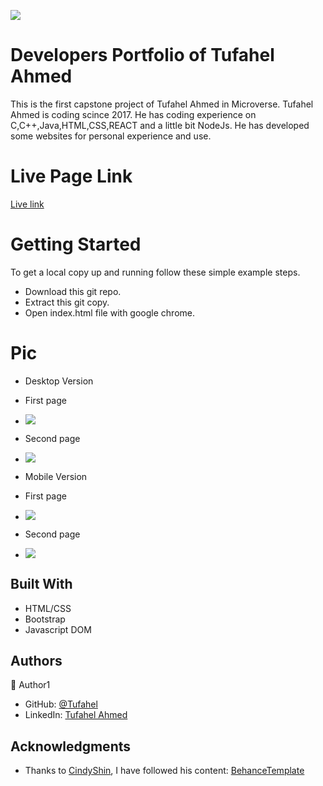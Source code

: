 ![](https://img.shields.io/badge/Microverse-blueviolet)

# Developers Portfolio of Tufahel Ahmed

This is the first capstone project of Tufahel Ahmed in Microverse. Tufahel Ahmed is coding scince 2017. He has coding experience on C,C++,Java,HTML,CSS,REACT and a little bit NodeJs. He has developed some websites for personal experience and use.

# Live Page Link

[Live link](https://tufahel.github.io/first-capstone-microverse/)

# Getting Started
To get a local copy up and running follow these simple example steps.

- Download this git repo.
- Extract this git copy.
- Open index.html file with google chrome.

# Pic
- Desktop Version

- First page
- ![](images/1.png)

- Second page
- ![](images/2.png)

- Mobile Version

- First page
- ![](images/3-update.png)

- Second page
- ![](images/4.png)


## Built With

- HTML/CSS
- Bootstrap
- Javascript DOM


## Authors

👤 Author1

- GitHub: [@Tufahel](https://github.com/Tufahel)
- LinkedIn: [Tufahel Ahmed](https://bd.linkedin.com/in/tufahel-ahmed-972884203)

## Acknowledgments

- Thanks to [CindyShin](https://www.behance.net/adagio07), I have followed his content: [BehanceTemplate](https://www.behance.net/gallery/29845175/CC-Global-Summit-2015) 